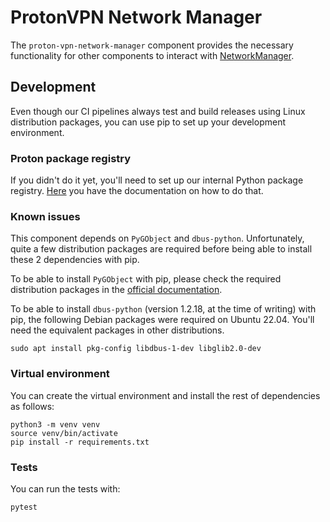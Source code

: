 # ProtonVPN Network Manager

The `proton-vpn-network-manager` component provides the necessary functionality for other components to interact with
[NetworkManager](https://www.networkmanager.dev).

## Development

Even though our CI pipelines always test and build releases using Linux distribution packages,
you can use pip to set up your development environment.

### Proton package registry

If you didn't do it yet, you'll need to set up our internal Python package registry.
[Here](https://gitlab.protontech.ch/help/user/packages/pypi_repository/index.md#authenticate-to-access-packages-within-a-group)
you have the documentation on how to do that.

### Known issues

This component depends on `PyGObject` and `dbus-python`. Unfortunately, quite a few distribution packages are required
before being able to install these 2 dependencies with pip.

To be able to install `PyGObject` with pip, please check the required distribution packages in the
[official documentation](https://pygobject.readthedocs.io/en/latest/devguide/dev_environ.html).

To be able to install `dbus-python` (version 1.2.18, at the time of writing) with pip, the following Debian
packages were required on Ubuntu 22.04. You'll need the equivalent packages in other distributions.

```shell
sudo apt install pkg-config libdbus-1-dev libglib2.0-dev
```

### Virtual environment

You can create the virtual environment and install the rest of dependencies as follows:

```shell
python3 -m venv venv
source venv/bin/activate
pip install -r requirements.txt
```

### Tests

You can run the tests with:

```shell
pytest
```
